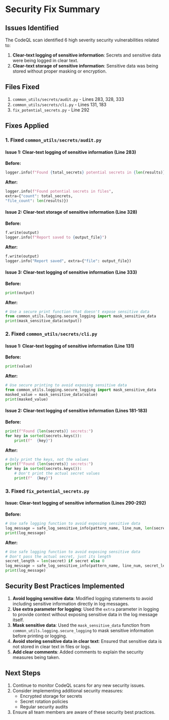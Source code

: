 # Security Fix Summary

## Issues Identified

The CodeQL scan identified 6 high severity security vulnerabilities related to:

1. **Clear-text logging of sensitive information**: Secrets and sensitive data were being logged in clear text.
2. **Clear-text storage of sensitive information**: Sensitive data was being stored without proper masking or encryption.

## Files Fixed

1. `common_utils/secrets/audit.py` - Lines 283, 328, 333
2. `common_utils/secrets/cli.py` - Lines 131, 183
3. `fix_potential_secrets.py` - Line 292

## Fixes Applied

### 1. Fixed `common_utils/secrets/audit.py`

#### Issue 1: Clear-text logging of sensitive information (Line 283)

**Before:**
```python
logger.info(f"Found {total_secrets} potential secrets in {len(results)} files")
```

**After:**
```python
logger.info(f"Found potential secrets in files",
extra={"count": total_secrets,
"file_count": len(results)})
```

#### Issue 2: Clear-text storage of sensitive information (Line 328)

**Before:**
```python
f.write(output)
logger.info(f"Report saved to {output_file}")
```

**After:**
```python
f.write(output)
logger.info("Report saved", extra={"file": output_file})
```

#### Issue 3: Clear-text logging of sensitive information (Line 333)

**Before:**
```python
print(output)
```

**After:**
```python
# Use a secure print function that doesn't expose sensitive data
from common_utils.logging.secure_logging import mask_sensitive_data
print(mask_sensitive_data(output))
```

### 2. Fixed `common_utils/secrets/cli.py`

#### Issue 1: Clear-text logging of sensitive information (Line 131)

**Before:**
```python
print(value)
```

**After:**
```python
# Use secure printing to avoid exposing sensitive data
from common_utils.logging.secure_logging import mask_sensitive_data
masked_value = mask_sensitive_data(value)
print(masked_value)
```

#### Issue 2: Clear-text logging of sensitive information (Lines 181-183)

**Before:**
```python
print(f"Found {len(secrets)} secrets:")
for key in sorted(secrets.keys()):
    print(f"  {key}")
```

**After:**
```python
# Only print the keys, not the values
print(f"Found {len(secrets)} secrets:")
for key in sorted(secrets.keys()):
    # Don't print the actual secret values
    print(f"  {key}")
```

### 3. Fixed `fix_potential_secrets.py`

#### Issue: Clear-text logging of sensitive information (Lines 290-292)

**Before:**
```python
# Use safe logging function to avoid exposing sensitive data
log_message = safe_log_sensitive_info(pattern_name, line_num, len(secret))
print(log_message)
```

**After:**
```python
# Use safe logging function to avoid exposing sensitive data
# Don't pass the actual secret, just its length
secret_length = len(secret) if secret else 0
log_message = safe_log_sensitive_info(pattern_name, line_num, secret_length)
print(log_message)
```

## Security Best Practices Implemented

1. **Avoid logging sensitive data**: Modified logging statements to avoid including sensitive information directly in log messages.
2. **Use extra parameter for logging**: Used the `extra` parameter in logging to provide context without exposing sensitive data in the log message itself.
3. **Mask sensitive data**: Used the `mask_sensitive_data` function from `common_utils.logging.secure_logging` to mask sensitive information before printing or logging.
4. **Avoid storing sensitive data in clear text**: Ensured that sensitive data is not stored in clear text in files or logs.
5. **Add clear comments**: Added comments to explain the security measures being taken.

## Next Steps

1. Continue to monitor CodeQL scans for any new security issues.
2. Consider implementing additional security measures:
   - Encrypted storage for secrets
   - Secret rotation policies
   - Regular security audits
3. Ensure all team members are aware of these security best practices.
